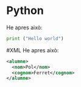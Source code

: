 # Python
He apres això:
```python
print ("Hello world")
```
#XML
He apres això:
```xml
<alumne>
  <nom>Pol</nom>
  <cognom>Ferret</cognom>
</alumne>
```
